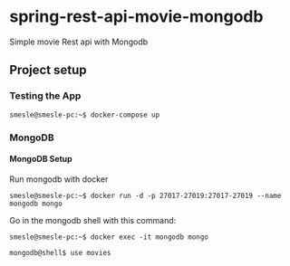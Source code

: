 # spring-rest-api-movie-mongodb
Simple movie Rest api with Mongodb

## Project setup
### Testing the App

```console
smesle@smesle-pc:~$ docker-compose up
```
### MongoDB

#### MongoDB Setup

Run mongodb with docker
```console
smesle@smesle-pc:~$ docker run -d -p 27017-27019:27017-27019 --name mongodb mongo
```
Go in the mongodb shell with this command:
```console
smesle@smesle-pc:~$ docker exec -it mongodb mongo
```
```console
mongodb@shell$ use movies
```
